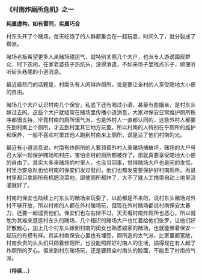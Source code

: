 ### 《村南炸厕所危机》之一

 **纯属虚构，如有雷同，实属巧合**



村东头开了个赌场，每天吃饱了的人群都集合在一起玩耍，时间久了，就分裂成了帮派。

赌场老板希望更多人来赌场碰运气，就特别关照几个大户，也派专人游说围观群众，时下农闲，在家老婆孩子热炕头，没得消遣，不如来场子里找点乐子，顺便听听街头巷尾的小道消息。

最近最热门的话题是，村南头有人闲得炸厕所，说是要让全村的人享受随地大小便的自由。

赌场几个大户认识村南几个保安，私底下还有喝过小酒，甚至有些姻亲，是村东头嫁过去的。这些个大户就经常在赌场里传播小道消息，大家对保安日常维护厕所秩序都很支持，毕竟村南的厕所很气派，也是外村人一直都认同的，这些外村人都要先到村南上个厕所，才去到村里其它地方玩耍。所以村南的人特别在乎厕所的维护和保养，一般不喜欢村里其他人跑到村南来上厕所，说是沾了他们村南的光。

最近有小道消息说，村南有炸厕所的人要领着外村人来赌场搞破坏，赌场的大户号召大家一起保护赌场和村庄，害怕全村的厕所都被炸了，那就真要享受随地大小便的自由了。其实大多来赌场的村里人，也没当回事，觉得赌场大户也是闲的发慌，村里治安总队也给村南的保安们发过慰问，他们也都发誓要保护好村南厕所。再说村里都只拿厕所有机肥浇菜地，即使厕所都炸了，大不了就人工携带自动上地里浇灌就好了。

村南的保安也陆续上村东头的赌场来玩耍了，以前都是不来的，说村东头赌场对外村不够开放，所以村南的人都在外村赌场玩，但现在外村赌场都说村南保安太暴力，还要一起谴责他们。保安们也左右辩不过，天天看村南炸厕所也恶心，所以就勉为其难来逛逛村东头的赌场，几个相识的赌场大户也忙着给他们张罗，让他们好好散散心，加上几个村东头嫁到村南的闺女也熟悉娘家的赌场，也就能带着保安一起玩的有模有样。其实村南保安心里也有埋怨，厕所造的太气派，比家里都宽敞，村南负责的头头们只顾着修厕所，也没能照顾好村南人的生活，搞得现在有人起了炸厕所的歹心。但来到村东赌场玩，还是要顾全村南头的脸面，不能丢了村南的气派。

**（待续…）**

